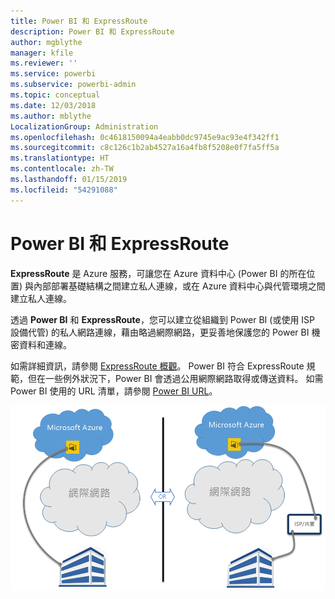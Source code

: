 ```yaml
---
title: Power BI 和 ExpressRoute
description: Power BI 和 ExpressRoute
author: mgblythe
manager: kfile
ms.reviewer: ''
ms.service: powerbi
ms.subservice: powerbi-admin
ms.topic: conceptual
ms.date: 12/03/2018
ms.author: mblythe
LocalizationGroup: Administration
ms.openlocfilehash: 0c4618150094a4eabb0dc9745e9ac93e4f342ff1
ms.sourcegitcommit: c8c126c1b2ab4527a16a4fb8f5208e0f7fa5ff5a
ms.translationtype: HT
ms.contentlocale: zh-TW
ms.lasthandoff: 01/15/2019
ms.locfileid: "54291088"
---
```

# <a name="power-bi-and-expressroute"></a>Power BI 和 ExpressRoute

**ExpressRoute** 是 Azure 服務，可讓您在 Azure 資料中心 (Power BI 的所在位置) 與內部部署基礎結構之間建立私人連線，或在 Azure 資料中心與代管環境之間建立私人連線。

透過 **Power BI** 和 **ExpressRoute**，您可以建立從組織到 Power BI (或使用 ISP 設備代管) 的私人網路連線，藉由略過網際網路，更妥善地保護您的 Power BI 機密資料和連線。

如需詳細資訊，請參閱 [ExpressRoute 概觀](/azure/expressroute/expressroute-introduction)。 Power BI 符合 ExpressRoute 規範，但在一些例外狀況下，Power BI 會透過公用網際網路取得或傳送資料。 如需 Power BI 使用的 URL 清單，請參閱 [Power BI URL](power-bi-whitelist-urls.md)。

![ExpressRoute 圖表](media/service-admin-power-bi-expressroute/pbi_expressroute_1.png)
